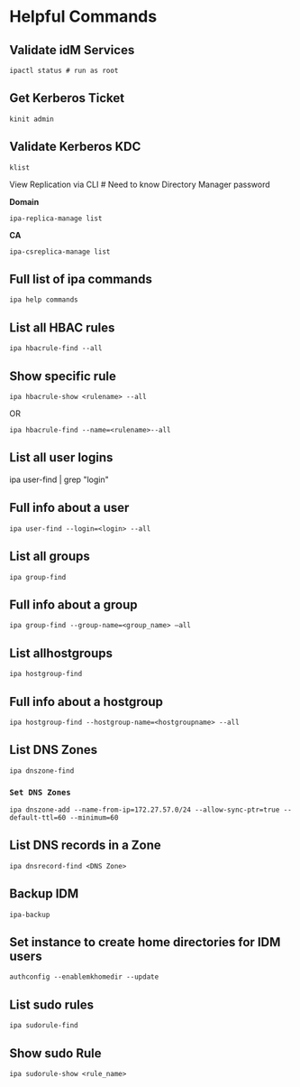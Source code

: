 # Helpful Commands

## Validate idM Services

`ipactl status # run as root`

## Get Kerberos Ticket

`kinit admin`

## Validate Kerberos KDC

`klist`

View Replication via CLI \# Need to know Directory Manager password

**Domain**

`ipa-replica-manage list`

**CA**

`ipa-csreplica-manage list`

## Full list of ipa commands

`ipa help commands`

## List all HBAC rules

`ipa hbacrule-find --all`

## Show specific rule

`ipa hbacrule-show <rulename> --all`

OR

`ipa hbacrule-find --name=<rulename>--all`

## List all user logins

ipa user-find \| grep "login"

## Full info about a user

`ipa user-find --login=<login> --all`

## List all groups

`ipa group-find`

## Full info about a group

`ipa group-find --group-name=<group_name> –all`

## List allhostgroups

`ipa hostgroup-find`

## Full info about a hostgroup

`ipa hostgroup-find --hostgroup-name=<hostgroupname> --all`

## List DNS Zones

`ipa dnszone-find`

### `Set DNS Zones`

```text
ipa dnszone-add --name-from-ip=172.27.57.0/24 --allow-sync-ptr=true --default-ttl=60 --minimum=60
```

#### 

## List DNS records in a Zone

`ipa dnsrecord-find <DNS Zone>`

## Backup IDM

`ipa-backup`

## Set instance to create home directories for IDM users

`authconfig --enablemkhomedir --update`

## List sudo rules

`ipa sudorule-find`

## Show sudo Rule

`ipa sudorule-show <rule_name>`

